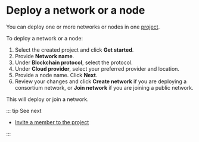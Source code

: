 # Deploy a network or a node

You can deploy one or more networks or nodes in one [project](/glossary/project).

To deploy a network or a node:

1. Select the created project and click **Get started**.
1. Provide **Network name**.
1. Under **Blockchain protocol**, select the protocol.
1. Under **Cloud provider**, select your preferred provider and location.
1. Provide a node name. Click **Next**.
1. Review your changes and click **Create network** if you are deploying a consortium network, or **Join network** if you are joining a public network.

This will deploy or join a network.

::: tip See next

* [Invite a member to the project](/quickstart/invite-a-member-to-the-project)

:::
